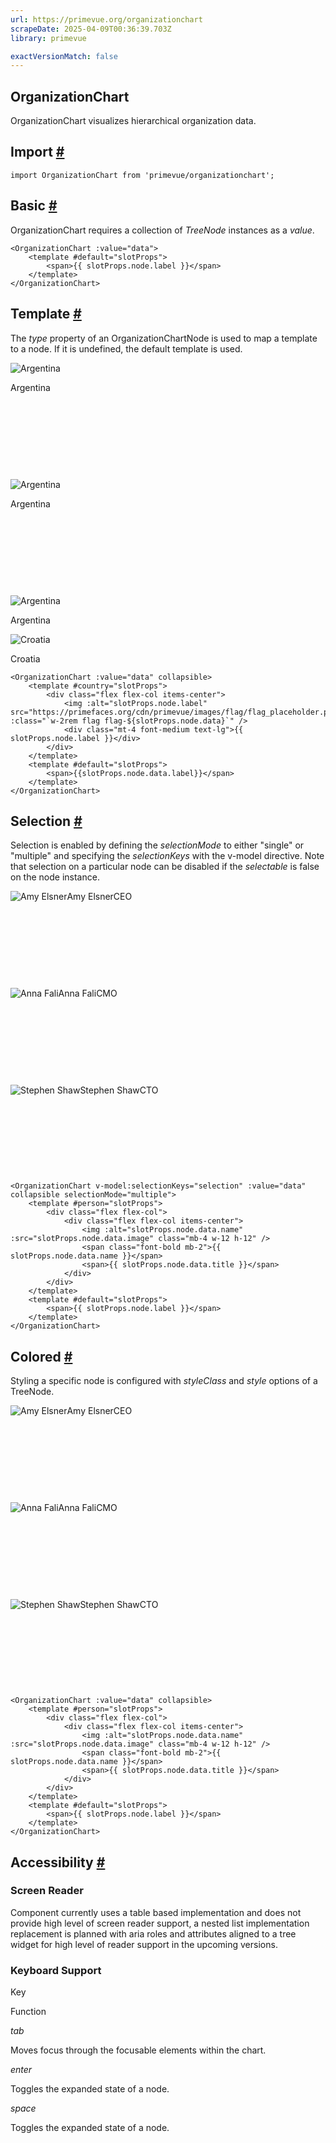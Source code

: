 ```yaml
---
url: https://primevue.org/organizationchart
scrapeDate: 2025-04-09T00:36:39.703Z
library: primevue

exactVersionMatch: false
---
```


## OrganizationChart

OrganizationChart visualizes hierarchical organization data.

## Import [#](_organizationchart_.md#import)
```
import OrganizationChart from 'primevue/organizationchart';
```
## Basic [#](_organizationchart_.md#basic)

OrganizationChart requires a collection of _TreeNode_ instances as a _value_.
```
<OrganizationChart :value="data">
    <template #default="slotProps">
        <span>{{ slotProps.node.label }}</span>
    </template>
</OrganizationChart>
```
## Template [#](_organizationchart_.md#template)

The _type_ property of an OrganizationChartNode is used to map a template to a node. If it is undefined, the default template is used.

![Argentina](https://primefaces.org/cdn/primevue/images/flag/flag_placeholder.png)

Argentina

 

 

 

 

![Argentina](https://primefaces.org/cdn/primevue/images/flag/flag_placeholder.png)

Argentina

 

 

 

 

![Argentina](https://primefaces.org/cdn/primevue/images/flag/flag_placeholder.png)

Argentina

![Croatia](https://primefaces.org/cdn/primevue/images/flag/flag_placeholder.png)

Croatia
```
<OrganizationChart :value="data" collapsible>
    <template #country="slotProps">
        <div class="flex flex-col items-center">
            <img :alt="slotProps.node.label" src="https://primefaces.org/cdn/primevue/images/flag/flag_placeholder.png" :class="`w-2rem flag flag-${slotProps.node.data}`" />
            <div class="mt-4 font-medium text-lg">{{ slotProps.node.label }}</div>
        </div>
    </template>
    <template #default="slotProps">
        <span>{{slotProps.node.data.label}}</span>
    </template>
</OrganizationChart>
```
## Selection [#](_organizationchart_.md#selection)

Selection is enabled by defining the _selectionMode_ to either "single" or "multiple" and specifying the _selectionKeys_ with the v-model directive. Note that selection on a particular node can be disabled if the _selectable_ is false on the node instance.

![Amy Elsner](https://primefaces.org/cdn/primevue/images/avatar/amyelsner.png)Amy ElsnerCEO

 

 

 

 

![Anna Fali](https://primefaces.org/cdn/primevue/images/avatar/annafali.png)Anna FaliCMO

 

 

 

 

![Stephen Shaw](https://primefaces.org/cdn/primevue/images/avatar/stephenshaw.png)Stephen ShawCTO

 

 

 

 
```
<OrganizationChart v-model:selectionKeys="selection" :value="data" collapsible selectionMode="multiple">
    <template #person="slotProps">
        <div class="flex flex-col">
            <div class="flex flex-col items-center">
                <img :alt="slotProps.node.data.name" :src="slotProps.node.data.image" class="mb-4 w-12 h-12" />
                <span class="font-bold mb-2">{{ slotProps.node.data.name }}</span>
                <span>{{ slotProps.node.data.title }}</span>
            </div>
        </div>
    </template>
    <template #default="slotProps">
        <span>{{ slotProps.node.label }}</span>
    </template>
</OrganizationChart>
```
## Colored [#](_organizationchart_.md#colored)

Styling a specific node is configured with _styleClass_ and _style_ options of a TreeNode.

![Amy Elsner](https://primefaces.org/cdn/primevue/images/avatar/amyelsner.png)Amy ElsnerCEO

 

 

 

 

![Anna Fali](https://primefaces.org/cdn/primevue/images/avatar/annafali.png)Anna FaliCMO

 

 

 

 

![Stephen Shaw](https://primefaces.org/cdn/primevue/images/avatar/stephenshaw.png)Stephen ShawCTO

 

 

 

 
```
<OrganizationChart :value="data" collapsible>
    <template #person="slotProps">
        <div class="flex flex-col">
            <div class="flex flex-col items-center">
                <img :alt="slotProps.node.data.name" :src="slotProps.node.data.image" class="mb-4 w-12 h-12" />
                <span class="font-bold mb-2">{{ slotProps.node.data.name }}</span>
                <span>{{ slotProps.node.data.title }}</span>
            </div>
        </div>
    </template>
    <template #default="slotProps">
        <span>{{ slotProps.node.label }}</span>
    </template>
</OrganizationChart>
```
## Accessibility [#](_organizationchart_.md#accessibility)

### Screen Reader

Component currently uses a table based implementation and does not provide high level of screen reader support, a nested list implementation replacement is planned with aria roles and attributes aligned to a tree widget for high level of reader support in the upcoming versions.

### Keyboard Support

Key

Function

_tab_

Moves focus through the focusable elements within the chart.

_enter_

Toggles the expanded state of a node.

_space_

Toggles the expanded state of a node.